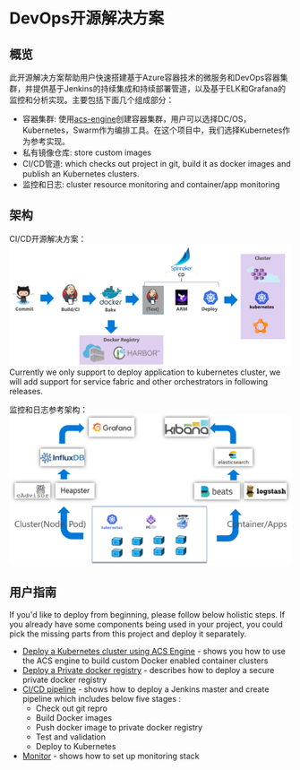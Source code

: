 # DevOps开源解决方案

## 概览

此开源解决方案帮助用户快速搭建基于Azure容器技术的微服务和DevOps容器集群，并提供基于Jenkins的持续集成和持续部署管道，以及基于ELK和Grafana的监控和分析实现。主要包括下面几个组成部分：
* 容器集群: 使用[acs-engine](https://github.com/Azure/acs-engine)创建容器集群，用户可以选择DC/OS，Kubernetes，Swarm作为编排工具。在这个项目中，我们选择Kubernetes作为参考实现。
* 私有镜像仓库: store custom images
* CI/CD管道: which checks out project in git, build it as docker images and publish an Kubernetes clusters. 
* 监控和日志: cluster resource monitoring and container/app monitoring

## 架构

CI/CD开源解决方案：
![Image of CI/CD architecture](doc/imgs/cicd_architecture.png)
Currently we only support to deploy application to kubernetes cluster, we will add support for service fabric and other orchestrators in following releases.

监控和日志参考架构：
![Image of monitor architecture](doc/imgs/monitor.png)

## 用户指南

If you'd like to deploy from beginning, please follow below holistic steps. If you already have some components being used in your project, you could pick the missing parts from this project and deploy it separately.

* [Deploy a Kubernetes cluster using ACS Engine](https://github.com/Azure/acs-engine/blob/master/docs/acsengine.md) - shows you how to use the ACS engine to build custom Docker enabled container clusters
* [Deploy a Private docker registry](private-docker-registry/README.md) - describes how to deploy a secure private docker registry
* [CI/CD pipeline](cicd/armtemplate/jenkins_private_registry_k8s/README.md) - shows how to deploy a Jenkins master and create pipeline which includes below five stages :
    * Check out git repro
    * Build Docker images 
    * Push docker image to private docker registry 
    * Test and validation 
    * Deploy to Kubernetes 
* [Monitor](monitoring/k8s/README.md) - shows how to set up monitoring stack

